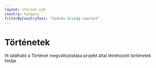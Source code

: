 ```yaml
---
layout: stories.njk
country: hungary
filterByCountryText: "Szűrés ország szerint"
---
```

# Történetek
Itt található a Történet megváltoztatása projekt által létrehozott történetek listája
